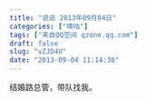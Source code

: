 ```yaml
---
title: "说说 2013年09月04日"
categories: ["嘀咕"]
tags: ["来自QQ空间 qzone.qq.com"]
draft: false
slug: "vZJD4U"
date: "2013-09-04 11:14:38"
---
```


结婚路总管，带队找我。
